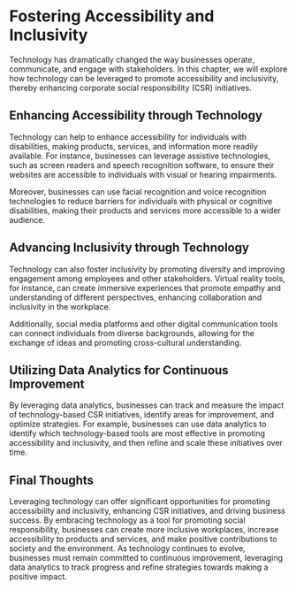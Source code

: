 Fostering Accessibility and Inclusivity
=================================================================================

Technology has dramatically changed the way businesses operate, communicate, and engage with stakeholders. In this chapter, we will explore how technology can be leveraged to promote accessibility and inclusivity, thereby enhancing corporate social responsibility (CSR) initiatives.

Enhancing Accessibility through Technology
------------------------------------------

Technology can help to enhance accessibility for individuals with disabilities, making products, services, and information more readily available. For instance, businesses can leverage assistive technologies, such as screen readers and speech recognition software, to ensure their websites are accessible to individuals with visual or hearing impairments.

Moreover, businesses can use facial recognition and voice recognition technologies to reduce barriers for individuals with physical or cognitive disabilities, making their products and services more accessible to a wider audience.

Advancing Inclusivity through Technology
----------------------------------------

Technology can also foster inclusivity by promoting diversity and improving engagement among employees and other stakeholders. Virtual reality tools, for instance, can create immersive experiences that promote empathy and understanding of different perspectives, enhancing collaboration and inclusivity in the workplace.

Additionally, social media platforms and other digital communication tools can connect individuals from diverse backgrounds, allowing for the exchange of ideas and promoting cross-cultural understanding.

Utilizing Data Analytics for Continuous Improvement
---------------------------------------------------

By leveraging data analytics, businesses can track and measure the impact of technology-based CSR initiatives, identify areas for improvement, and optimize strategies. For example, businesses can use data analytics to identify which technology-based tools are most effective in promoting accessibility and inclusivity, and then refine and scale these initiatives over time.

Final Thoughts
--------------

Leveraging technology can offer significant opportunities for promoting accessibility and inclusivity, enhancing CSR initiatives, and driving business success. By embracing technology as a tool for promoting social responsibility, businesses can create more inclusive workplaces, increase accessibility to products and services, and make positive contributions to society and the environment. As technology continues to evolve, businesses must remain committed to continuous improvement, leveraging data analytics to track progress and refine strategies towards making a positive impact.
